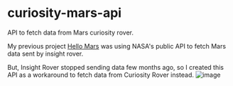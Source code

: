 # curiosity-mars-api
API to fetch data from Mars curiosity rover.

My previous project [Hello Mars](https://github.com/rishabhsdev/Hello-Mars) was using NASA's public API to fetch Mars data sent by insight rover.

But, Insight Rover stopped sending data few months ago, so I created this API as a workaround to fetch data from Curiosity Rover instead.
![image](https://github.com/rishabhsdev/curiosity-mars-api/assets/56164824/f9f7a2df-944e-4bd6-a8bb-0955d4c96eae)
